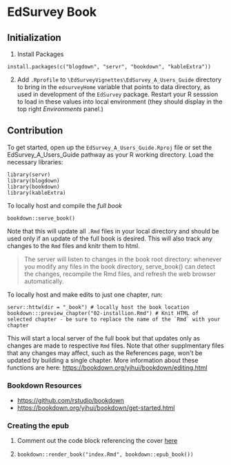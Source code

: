 # EdSurvey Book

## Initialization

1. Install Packages

```
install.packages(c("blogdown", "servr", "bookdown", "kableExtra"))
```

2. Add `.Rprofile` to `\EdSurveyVignettes\EdSurvey_A_Users_Guide` directory to bring in the `edsurveyHome` variable that points to data directory, as used in development of the `EdSurvey` package. Restart your R sesssion to load in these values into local environment (they should display in the top right _Environments_ panel.)

## Contribution

To get started, open up the `EdSurvey_A_Users_Guide.Rproj` file or set the EdSurvey_A_Users_Guide pathway as your R working directory. Load the necessary libraries:

```
library(servr)
library(blogdown)
library(bookdown)
library(kableExtra)
```

To locally host and compile the _full book_

`bookdown::serve_book()`

Note that this will update all `.Rmd` files in your local directory and should be used only if an update of the full book is desired. This will also track any changes to the `Rmd` files and knitr them to html.

<blockquote>The server will listen to changes in the book root directory: whenever you modify any files in the book directory, serve_book() can detect the changes, recompile the Rmd files, and refresh the web browser automatically.</blockquote>

To locally host and make edits to just one chapter, run:

```
servr::httw(dir = "_book") # locally host the book location
bookdown:::preview_chapter("02-installion.Rmd") # Knit HTML of selected chapter - be sure to replace the name of the `Rmd` with your chapter

```

This will start a local server of the full book but that updates only as changes are made to respective `Rmd` files. Note that other supplmentary files that any changes may affect, such as the References page, won't be updated by building a single chapter. More information about these functions are here: https://bookdown.org/yihui/bookdown/editing.html

### Bookdown Resources

- https://github.com/rstudio/bookdown
- https://bookdown.org/yihui/bookdown/get-started.html

### Creating the epub

1. Comment out the code block referencing the cover [here](https://github.com/American-Institutes-for-Research/EdSurveyVignettes/blob/master/EdSurvey_A_Users_Guide/index.Rmd#L26-L28)

2. `bookdown::render_book("index.Rmd", bookdown::epub_book())`

